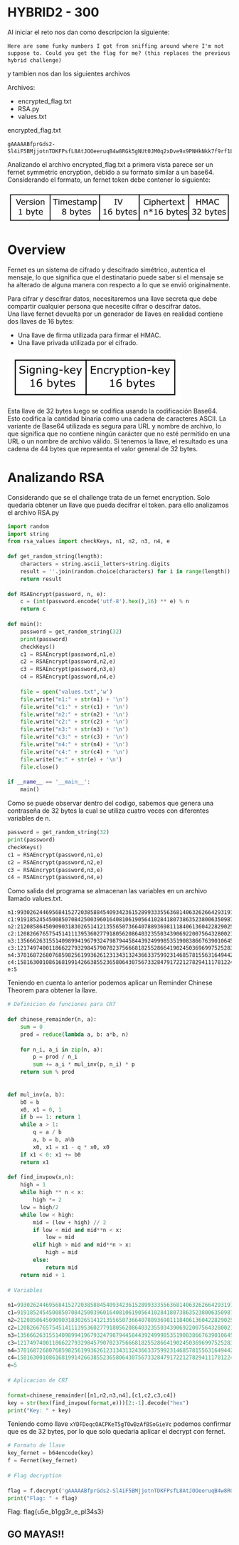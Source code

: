 # HYBRID2 - 300  
Al iniciar el reto nos dan como descripcion la siguiente:
```
Here are some funky numbers I got from sniffing around where I'm not suppose to. Could you get the flag for me? (this replaces the previous hybrid challenge)
```
y tambien nos dan los siguientes archivos

Archivos:
* encrypted_flag.txt  
* RSA.py  
* values.txt

encrypted_flag.txt
```
gAAAAABfprGds2-Sl4iF5BMjjotnTDKFPsfL8AtJOOeeruqB4w8RGk5gNUt0JM0q2xDve9x9PNHkNkk7f9rf1LekcIBjT1MHIIrvIlnhGqunRRwX59Eo42M=
```

Analizando el archivo encrypted_flag.txt a primera vista parece ser un fernet symmetric encryption, debido a su formato similar a un base64.    
Considerando el formato, un fernet token debe contener lo siguiente: 

![](images/imagen2.png)

# Overview 

Fernet es un sistema de cifrado y descifrado simétrico, autentica el mensaje, lo que significa que el destinatario puede saber si el mensaje se ha alterado de alguna manera con respecto a lo que se envió originalmente.

Para cifrar y descifrar datos, necesitaremos una llave secreta que debe compartir cualquier persona que necesite cifrar o descifrar datos.   
Una llave fernet devuelta por un generador de llaves en realidad contiene dos llaves de 16 bytes:
* Una llave de firma utilizada para firmar el HMAC.
* Una llave privada utilizada por el cifrado.

![](images/imagen1.png)

Esta llave de 32 bytes luego se codifica usando la codificación Base64. Esto codifica la cantidad binaria como una cadena de caracteres ASCII. La variante de Base64 utilizada es segura para URL y nombre de archivo, lo que significa que no contiene ningún carácter que no esté permitido en una URL o un nombre de archivo válido. Si tenemos la llave, el resultado es una cadena de 44 bytes que representa el valor general de 32 bytes.

# Analizando RSA

Considerando que se el challenge trata de un fernet encryption. Solo quedaria obtener un llave que pueda decifrar el token. para ello analizamos el archivo RSA.py

```python
import random
import string
from rsa_values import checkKeys, n1, n2, n3, n4, e

def get_random_string(length):
    characters = string.ascii_letters+string.digits
    result = ''.join(random.choice(characters) for i in range(length))
    return result

def RSAEncrypt(password, n, e):
	c = (int(password.encode('utf-8').hex(),16) ** e) % n
	return c

def main():
	password = get_random_string(32)
	print(password)
	checkKeys()
	c1 = RSAEncrypt(password,n1,e)
	c2 = RSAEncrypt(password,n2,e)
	c3 = RSAEncrypt(password,n3,e)
	c4 = RSAEncrypt(password,n4,e)

	file = open("values.txt",'w')
	file.write("n1:" + str(n1) + '\n')
	file.write("c1:" + str(c1) + '\n')
	file.write("n2:" + str(n2) + '\n')
	file.write("c2:" + str(c2) + '\n')
	file.write("n3:" + str(n3) + '\n')
	file.write("c3:" + str(c3) + '\n')
	file.write("n4:" + str(n4) + '\n')
	file.write("c4:" + str(c4) + '\n')
	file.write("e:" + str(e) + '\n')
	file.close()

if __name__ == '__main__':
	main()
```

Como se puede observar dentro del codigo, sabemos que genera una contraseña de 32 bytes la cual se utiliza cuatro veces con diferentes variables de n.
```python
password = get_random_string(32)
print(password)
checkKeys()
c1 = RSAEncrypt(password,n1,e)
c2 = RSAEncrypt(password,n2,e)
c3 = RSAEncrypt(password,n3,e)
c4 = RSAEncrypt(password,n4,e)
```

Como salida del programa se almacenan las variables en un archivo llamado values.txt.

```
n1:993026244695684152720385884540934236152899333556368140632626642931977663455763577814539451675010742634734414120506873127681575400889367126382788249627522167388706763687223391964637583980012499335053836288149762800461352926871
c1:919185245450085070842500396016408106190564102841807386352380063509870500097738484099609889796995083614948316196284397915697587992595215560226954302540303441147142319086774144200044451484633098049523092465251856761343186171446
n2:2120858645090903183026514121355650736640788936981118406136042282902569410681811232597743281933258598295558440757608733371867831987066752871107340815085437033645770613051826725100320202337307710202802730187794048230226233246437
c2:1208266765754514111395360277918056208640323550343906922007564328002144299927657437792873335826000580646064707967588174785153292261822967987055788013175865915201771920259922766547552097804855479381196953971070003030552476914575
n3:13566626315514098994196793247987944584439249998535190838667639010645726083604266690794903208593054256985816076154703189151830750410096794348919817516657177422145305767806102534164484511642213686511016911921215486685198372816147
c3:1217497400118662279329845790782375666818255286641902450369699752528387025736733412718188595857511268363598010406858933873651883505914392791968214369018429930629428806698086713411413268400019005784163187283297818419415844058298
n4:3781687268076859825619936261231343132436633759923146857815563164944282031661985906371461417791140109723961921392569564055561036370381503090194581545155223783851590130524287100727964018153092190082596699871644182610730089104887
c4:1581630010861681991426638552365806430756733284791722127829411178122452158350095552531779719660231210643815340517737141369431301977856820846393801475741850207897534313201631075802421935603144591231461900365190172816004331334424
e:5
```

Teniendo en cuenta lo anterior podemos aplicar un Reminder Chinese Theorem para obtener la llave.

```python
# Definicion de funciones para CRT

def chinese_remainder(n, a):
    sum = 0
    prod = reduce(lambda a, b: a*b, n)
 
    for n_i, a_i in zip(n, a):
        p = prod / n_i
        sum += a_i * mul_inv(p, n_i) * p
    return sum % prod
 
 
def mul_inv(a, b):
    b0 = b
    x0, x1 = 0, 1
    if b == 1: return 1
    while a > 1:
        q = a / b
        a, b = b, a%b
        x0, x1 = x1 - q * x0, x0
    if x1 < 0: x1 += b0
    return x1

def find_invpow(x,n):
    high = 1
    while high ** n < x:
        high *= 2
    low = high/2
    while low < high:
        mid = (low + high) // 2
        if low < mid and mid**n < x:
            low = mid
        elif high > mid and mid**n > x:
            high = mid
        else:
            return mid
    return mid + 1

# Variables 

n1=993026244695684152720385884540934236152899333556368140632626642931977663455763577814539451675010742634734414120506873127681575400889367126382788249627522167388706763687223391964637583980012499335053836288149762800461352926871
c1=919185245450085070842500396016408106190564102841807386352380063509870500097738484099609889796995083614948316196284397915697587992595215560226954302540303441147142319086774144200044451484633098049523092465251856761343186171446
n2=2120858645090903183026514121355650736640788936981118406136042282902569410681811232597743281933258598295558440757608733371867831987066752871107340815085437033645770613051826725100320202337307710202802730187794048230226233246437
c2=1208266765754514111395360277918056208640323550343906922007564328002144299927657437792873335826000580646064707967588174785153292261822967987055788013175865915201771920259922766547552097804855479381196953971070003030552476914575
n3=13566626315514098994196793247987944584439249998535190838667639010645726083604266690794903208593054256985816076154703189151830750410096794348919817516657177422145305767806102534164484511642213686511016911921215486685198372816147
c3=1217497400118662279329845790782375666818255286641902450369699752528387025736733412718188595857511268363598010406858933873651883505914392791968214369018429930629428806698086713411413268400019005784163187283297818419415844058298
n4=3781687268076859825619936261231343132436633759923146857815563164944282031661985906371461417791140109723961921392569564055561036370381503090194581545155223783851590130524287100727964018153092190082596699871644182610730089104887
c4=1581630010861681991426638552365806430756733284791722127829411178122452158350095552531779719660231210643815340517737141369431301977856820846393801475741850207897534313201631075802421935603144591231461900365190172816004331334424
e=5

# Aplicacion de CRT

format=chinese_remainder([n1,n2,n3,n4],[c1,c2,c3,c4]) 
key = str(hex(find_invpow(format,e)))[2:-1].decode("hex")
print("Key: " + key)
```
Teniendo como llave ```xYDFDoqcOACPKeT5gT0wBzAfBSoGieVc``` podemos confirmar que es de 32 bytes, por lo que solo quedaria aplicar el decrypt con fernet.

```python
# Formato de llave 
key_fernet = b64encode(key)
f = Fernet(key_fernet)

# Flag decryption

flag = f.decrypt('gAAAAABfprGds2-Sl4iF5BMjjotnTDKFPsfL8AtJOOeeruqB4w8RGk5gNUt0JM0q2xDve9x9PNHkNkk7f9rf1LekcIBjT1MHIIrvIlnhGqunRRwX59Eo42M=')
print("Flag: " + flag)
```

Flag: flag{u5e_b1gg3r_e_pl34s3}

## GO MAYAS!!
